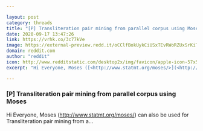 ```yaml
---

layout: post
category: threads
title: "[P] Transliteration pair mining from parallel corpus using Moses"
date: 2020-09-17 13:47:26
link: https://vrhk.co/3c77kVe
image: https://external-preview.redd.it/oCClfBokUykCiUSxTEvRWoRZUxSrKiTeaSnRwEF_uAc.jpg?width=120&height=62.8272251309&auto=webp&crop=120:62.8272251309,smart&s=6bd55efd1fa7a94d414cf3eb6fd7c37f164b9c4b
domain: reddit.com
author: "reddit"
icon: http://www.redditstatic.com/desktop2x/img/favicon/apple-icon-57x57.png
excerpt: "Hi Everyone, Moses ([<http://www.statmt.org/moses/>](<http://www.statmt.org/moses/>)) can also be used for Transliteration pair mining from a..."

---
```


### [P] Transliteration pair mining from parallel corpus using Moses

Hi Everyone, Moses ([<http://www.statmt.org/moses/>](<http://www.statmt.org/moses/>)) can also be used for Transliteration pair mining from a...